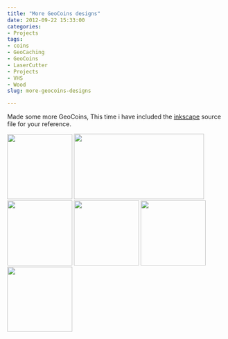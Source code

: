 ```yaml
---
title: "More GeoCoins designs"
date: 2012-09-22 15:33:00
categories:
- Projects
tags:
- coins
- GeoCaching
- GeoCoins
- LaserCutter
- Projects
- VHS
- Wood
slug: more-geocoins-designs

---
```


Made some more GeoCoins, This time i have included the <a href="http://inkscape.org/">inkscape</a> source file for your reference.

<img class=" size-thumbnail wp-image-2872" title="2012-09-22 16.14.52" src="/public/uploads/2012/09/2012-09-22-16.14.52-150x150.jpg" alt="" width="150" height="150" /> <img class=" size-medium wp-image-2873" title="gc51-58" src="/public/uploads/2012/09/gc51-58-300x151.png" alt="" width="300" height="151" /> <img class=" size-thumbnail wp-image-2867" title="2012-09-21 22.58.55" src="/public/uploads/2012/09/2012-09-21-22.58.55-150x150.jpg" alt="" width="150" height="150" /> <a href="/public/uploads/2012/09/2012-09-21-22.59.05.jpg"><img class=" size-thumbnail wp-image-2868" title="2012-09-21 22.59.05" src="/public/uploads/2012/09/2012-09-21-22.59.05-150x150.jpg" alt="" width="150" height="150" /></a> <a href="/public/uploads/2012/09/2012-09-21-22.59.12.jpg"><img class=" size-thumbnail wp-image-2869" title="2012-09-21 22.59.12" src="/public/uploads/2012/09/2012-09-21-22.59.12-150x150.jpg" alt="" width="150" height="150" /></a> <a href="/public/uploads/2012/09/2012-09-21-22.59.49.jpg"><img class=" size-thumbnail wp-image-2870" title="2012-09-21 22.59.49" src="/public/uploads/2012/09/2012-09-21-22.59.49-150x150.jpg" alt="" width="150" height="150" /></a>
